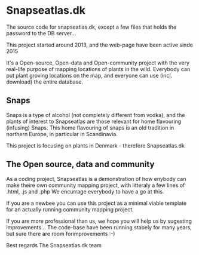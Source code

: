 # Snapseatlas.dk

The source code for snapseatlas.dk, except a few files that holds the password to the DB server...

This project started around 2013, and the web-page have been active sinde 2015

It's a Open-source, Open-data and Open-community project with the very real-life purpose of mapping locations of plants in the wild. 
Everybody can put plant groving locations on the map, and everyone can use (incl. download) the entire database.

## Snaps

Snaps is a type of alcohol (not completely different from vodka), and the plants of interest to Snapseatlas are those relevant for home flavouring (infusing) Snaps. 
This home flavouring of snaps is an old tradition in northern Europe, in particular in Scandinavia.

This project is focusing on plants in Denmark - therefore Snapseatlas.dk

## The Open source, data and community

As a coding project, Snapseatlas is a demonstration of how enybody can make theire own community mapping project, with litteraly a few lines of .html, .js and .php
We encurrage everybody to have a go at this. 

If you are a newbee you can use this project as a minimal viable template for an actually running community mapping project.

If you are more professional than us, we hope you will help us by sugesting improvements... 
The code-base have been running stabely for many years, but sure there are room forimprovements :-)

Best regards
The Snapseatlas.dk team
